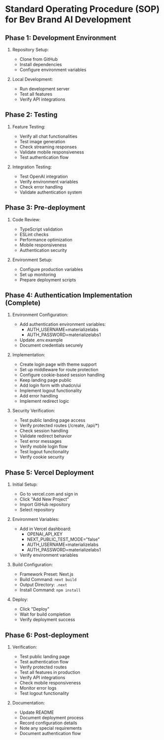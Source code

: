 # Standard Operating Procedure (SOP) for Bev Brand AI Development

## Phase 1: Development Environment
1. Repository Setup:
   - Clone from GitHub
   - Install dependencies
   - Configure environment variables

2. Local Development:
   - Run development server
   - Test all features
   - Verify API integrations

## Phase 2: Testing
1. Feature Testing:
   - Verify all chat functionalities
   - Test image generation
   - Check streaming responses
   - Validate mobile responsiveness
   - Test authentication flow

2. Integration Testing:
   - Test OpenAI integration
   - Verify environment variables
   - Check error handling
   - Validate authentication system

## Phase 3: Pre-deployment
1. Code Review:
   - TypeScript validation
   - ESLint checks
   - Performance optimization
   - Mobile responsiveness
   - Authentication security

2. Environment Setup:
   - Configure production variables
   - Set up monitoring
   - Prepare deployment scripts

## Phase 4: Authentication Implementation (Complete)
1. Environment Configuration:
   - Add authentication environment variables:
     * AUTH_USERNAME=materializelabs
     * AUTH_PASSWORD=materializelabs1
   - Update .env.example
   - Document credentials securely

2. Implementation:
   - Create login page with theme support
   - Set up middleware for route protection
   - Configure cookie-based session handling
   - Keep landing page public
   - Add login form with shadcn/ui
   - Implement logout functionality
   - Add error handling
   - Implement redirect logic

3. Security Verification:
   - Test public landing page access
   - Verify protected routes (/create, /api/*)
   - Check session handling
   - Validate redirect behavior
   - Test error messages
   - Verify mobile login flow
   - Test logout functionality
   - Verify cookie security

## Phase 5: Vercel Deployment
1. Initial Setup:
   - Go to vercel.com and sign in
   - Click "Add New Project"
   - Import GitHub repository
   - Select repository

2. Environment Variables:
   - Add in Vercel dashboard:
     * OPENAI_API_KEY
     * NEXT_PUBLIC_TEST_MODE="false"
     * AUTH_USERNAME=materializelabs
     * AUTH_PASSWORD=materializelabs1
   - Verify environment variables

3. Build Configuration:
   - Framework Preset: Next.js
   - Build Command: `next build`
   - Output Directory: `.next`
   - Install Command: `npm install`

4. Deploy:
   - Click "Deploy"
   - Wait for build completion
   - Verify deployment success

## Phase 6: Post-deployment
1. Verification:
   - Test public landing page
   - Test authentication flow
   - Verify protected routes
   - Test all features in production
   - Verify API integrations
   - Check mobile responsiveness
   - Monitor error logs
   - Test logout functionality

2. Documentation:
   - Update README
   - Document deployment process
   - Record configuration details
   - Note any special requirements
   - Document authentication flow
